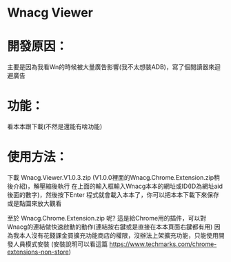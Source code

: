 # Wnacg Viewer

# 開發原因：
主要是因為我看Wn的時候被大量廣告影響(我不太想裝ADB)，寫了個閱讀器來迴避廣告

# 功能：
看本本跟下載(不然是還能有啥功能)

# 使用方法：
下載 Wnacg.Viewer.V1.0.3.zip (V1.0.0裡面的Wnacg.Chrome.Extension.zip稍後介紹)，解壓縮後執行
在上面的輸入框輸入Wnacg本本的網址或ID(ID為網址aid後面的數字)，然後按下Enter
程式就會載入本本了，你可以把本本下載下來保存或是點圖來放大觀看

至於 Wnacg.Chrome.Extension.zip 呢?
這是給Chrome用的插件，可以對Wnacg的連結做快速啟動的動作(連結按右鍵或是直接在本本頁面右鍵都有用)
因為我本人沒有花錢課金買擴充功能商店的權限，沒辦法上架擴充功能，只能使用開發人員模式安裝
(安裝說明可以看這篇 https://www.techmarks.com/chrome-extensions-non-store)
